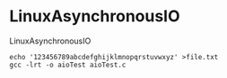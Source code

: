 # LinuxAsynchronousIO
LinuxAsynchronousIO

```
echo '123456789abcdefghijklmnopqrstuvwxyz' >file.txt
gcc -lrt -o aioTest aioTest.c
```
